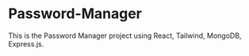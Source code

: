 # Password-Manager
This is the Password Manager project using React, Tailwind, MongoDB, Express.js.
